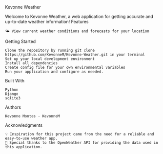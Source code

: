 Kevonne Weather

Welcome to Kevonne Weather, a web application for getting accurate and up-to-date weather information!
Features

    🌤️ View current weather conditions and forecasts for your location

Getting Started

    Clone the repository by running git clone https://github.com/KevonneM/Kevonne-Weather.git in your terminal
    Set up your local development environment
    Install all dependencies
    Create config file for your own environmental variables
    Run your application and configure as needed.

Built With

    Python
    Django
    sqlite3

Authors

    Kevonne Montes - KevonneM

Acknowledgments

    💡 Inspiration for this project came from the need for a reliable and easy-to-use weather app.
    🙏 Special thanks to the OpenWeather API for providing the data used in this application.
